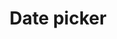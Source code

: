 ---
layout: pattern
categories: [patterns, date-picker]
title: Date picker
type: [sub-nav-item]
variations: true
permalink: /patterns/date-picker
overview: Lorem ipsum dolor sit amet, consectetur adipiscing elit, sed do eiusmod tempor incididunt ut labore et dolore magna aliqua. Interdum velit euismod in pellentesque. 
description: |
    
usa-link: "https://designsystem.digital.gov/components/date-picker"
specification: |
label: Appointment date
date-description: mm/dd/yyyy
#spec:

### Paths to view design and code... 
## designimg: can be used to show an image of the design until a coded version can be created. The htmlpath & csspath should be located in the pattens folder. Read more about creating coded components in /docs/creating-patterns 
# designimg: 
htmlpath: patterns/date-picker/date-picker.md
csspath: patterns/date-picker/index.scss
---